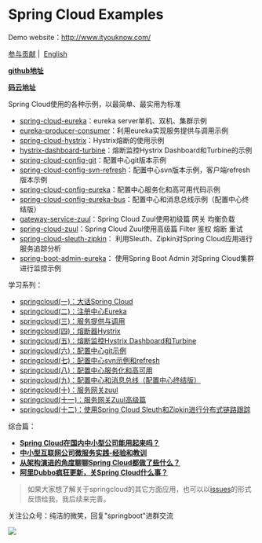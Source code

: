 # Spring Cloud Examples

Demo website：http://www.ityouknow.com/

[参与贡献](https://github.com/ityouknow/spring-cloud-examples/issues)&nbsp;| &nbsp;[English](README_EN.md)

**[github地址](https://github.com/ityouknow/spring-cloud-examples)**

**[码云地址](https://gitee.com/ityouknow/spring-cloud-examples)**


Spring Cloud使用的各种示例，以最简单、最实用为标准

- [spring-cloud-eureka](https://github.com/ityouknow/spring-cloud-starter/tree/master/spring-cloud-eureka)：eureka server单机、双机、集群示例
- [eureka-producer-consumer](https://github.com/ityouknow/spring-cloud-starter/tree/master/eureka-producer-consumer)：利用eureka实现服务提供与调用示例
- [spring-cloud-hystrix](https://github.com/ityouknow/spring-cloud-starter/tree/master/spring-cloud-hystrix)：Hystrix熔断的使用示例
- [hystrix-dashboard-turbine](https://github.com/ityouknow/spring-cloud-starter/tree/master/hystrix-dashboard-turbine)：熔断监控Hystrix Dashboard和Turbine的示例
- [spring-cloud-config-git](https://github.com/ityouknow/spring-cloud-starter/tree/master/spring-cloud-config-git)：配置中心git版本示例
- [spring-cloud-config-svn-refresh](https://github.com/ityouknow/spring-cloud-starter/tree/master/spring-cloud-config-svn-refresh)：配置中心svn版本示例，客户端refresh版本示例
- [spring-cloud-config-eureka](https://github.com/ityouknow/spring-cloud-starter/tree/master/spring-cloud-config-eureka)：配置中心服务化和高可用代码示例
- [spring-cloud-config-eureka-bus](https://github.com/ityouknow/spring-cloud-starter/tree/master/spring-cloud-config-eureka-bus)：配置中心和消息总线示例（配置中心终结版）
- [gateway-service-zuul](https://github.com/ityouknow/spring-cloud-starter/tree/master/gateway-service-zuul)：Spring Cloud Zuul使用初级篇 网关 均衡负载  
- [spring-cloud-zuul](https://github.com/ityouknow/spring-cloud-starter/tree/master/spring-cloud-zuul)：Spring Cloud Zuul使用高级篇 Filter 鉴权 熔断 重试   
- [spring-cloud-sleuth-zipkin](https://github.com/ityouknow/spring-cloud-starter/tree/master/spring-cloud-sleuth-zipkin)： 利用Sleuth、Zipkin对Spring Cloud应用进行服务追踪分析  
- [spring-boot-admin-eureka](https://github.com/ityouknow/spring-cloud-starter/tree/master/spring-boot-admin-eureka)： 使用Spring Boot Admin 对Spring Cloud集群进行监控示例  

学习系列：

- [springcloud(一)：大话Spring Cloud](http://www.ityouknow.com/springcloud/2017/05/01/simple-springcloud.html)
- [springcloud(二)：注册中心Eureka](http://www.ityouknow.com/springcloud/2017/05/10/springcloud-eureka.html)
- [springcloud(三)：服务提供与调用](http://www.ityouknow.com/springcloud/2017/05/12/eureka-provider-constomer.html)
- [springcloud(四)：熔断器Hystrix](http://www.ityouknow.com/springcloud/2017/05/16/springcloud-hystrix.html)
- [springcloud(五)：熔断监控Hystrix Dashboard和Turbine](http://www.ityouknow.com/springcloud/2017/05/18/hystrix-dashboard-turbine.html)
- [springcloud(六)：配置中心git示例](http://www.ityouknow.com/springcloud/2017/05/22/springcloud-config-git.html)
- [springcloud(七)：配置中心svn示例和refresh](http://www.ityouknow.com/springcloud/2017/05/23/springcloud-config-svn-refresh.html)
- [springcloud(八)：配置中心服务化和高可用](http://www.ityouknow.com/springcloud/2017/05/25/springcloud-config-eureka.html)
- [springcloud(九)：配置中心和消息总线（配置中心终结版）](http://www.ityouknow.com/springcloud/2017/05/26/springcloud-config-eureka-bus.html)
- [springcloud(十)：服务网关zuul](http://www.ityouknow.com/springcloud/2017/06/01/gateway-service-zuul.html)  
- [springcloud(十一)：服务网关Zuul高级篇](http://www.ityouknow.com/springcloud/2018/01/20/spring-cloud-zuul.html)  
- [springcloud(十二)：使用Spring Cloud Sleuth和Zipkin进行分布式链路跟踪](http://www.ityouknow.com/springcloud/2018/02/02/spring-cloud-sleuth-zipkin.html)  


综合篇：

- **[Spring Cloud在国内中小型公司能用起来吗？](http://www.ityouknow.com/springcloud/2017/09/11/can-use-springcloud.html)**   
- **[中小型互联网公司微服务实践-经验和教训](http://www.ityouknow.com/springcloud/2017/10/19/micro-service-practice.html)**    
- **[从架构演进的角度聊聊Spring Cloud都做了些什么？](http://www.ityouknow.com/springcloud/2017/11/02/framework-and-springcloud.html)**   
- **[阿里Dubbo疯狂更新，关Spring Cloud什么事？](http://www.ityouknow.com/springcloud/2017/11/20/dubbo-update-again.html)**   

> 如果大家想了解关于springcloud的其它方面应用，也可以以[issues](https://github.com/ityouknow/spring-cloud-examples/issues)的形式反馈给我，我后续来完善。

 
 关注公众号：纯洁的微笑，回复"springboot"进群交流

![](http://www.ityouknow.com/assets/images/keeppuresmile.jpg)



